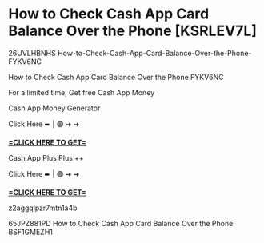 # How to Check Cash App Card Balance Over the Phone [KSRLEV7L]

26UVLHBNHS How-to-Check-Cash-App-Card-Balance-Over-the-Phone-FYKV6NC

How to Check Cash App Card Balance Over the Phone FYKV6NC

For a limited time, Get free Cash App Money

Cash App Money Generator

Click Here ➨ | 🟢 ➜ ➜ 

**[=CLICK HERE TO GET=](https://www.google.com/url?q=https%3A%2F%2Fappbitly.com%2FIVqWW)**

Cash App Plus Plus ++

Click Here ➨ | 🟢 ➜ ➜ 

**[=CLICK HERE TO GET=](https://www.google.com/url?q=https%3A%2F%2Fappbitly.com%2FaeCym)**

z2aggqlpzr7mtn1a4b

 65JPZ881PD How to Check Cash App Card Balance Over the Phone BSF1GMEZH1

